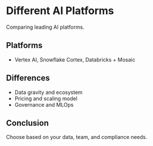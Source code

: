 # Different AI Platforms

Comparing leading AI platforms.

## Platforms
- Vertex AI, Snowflake Cortex, Databricks + Mosaic

## Differences
- Data gravity and ecosystem
- Pricing and scaling model
- Governance and MLOps

## Conclusion
Choose based on your data, team, and compliance needs.
